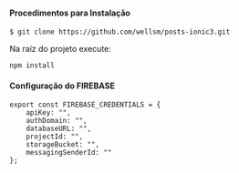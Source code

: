 #### Procedimentos para Instalação

````
$ git clone https://github.com/wellsm/posts-ionic3.git
````

Na raíz do projeto execute:

````
npm install
````

#### Configuração do FIREBASE

````
export const FIREBASE_CREDENTIALS = {
    apiKey: "",
    authDomain: "",
    databaseURL: "",
    projectId: "",
    storageBucket: "",
    messagingSenderId: ""
};
````

